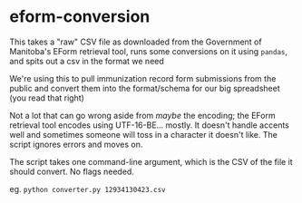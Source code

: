 # eform-conversion

This takes a "raw" CSV file as downloaded from the Government of Manitoba's EForm retrieval tool, runs some conversions on it using `pandas`, and spits out a csv in the format we need

We're using this to pull immunization record form submissions from the public and convert them into the format/schema for our big spreadsheet (you read that right)

Not a lot that can go wrong aside from *maybe* the encoding; the EForm retrieval tool encodes using UTF-16-BE... mostly. It doesn't handle accents well and sometimes someone will toss in a character it doesn't like. The script ignores errors and moves on.

The script takes one command-line argument, which is the CSV of the file it should convert. No flags needed.

eg. `python converter.py 12934130423.csv`
